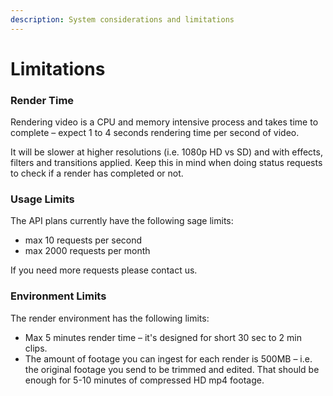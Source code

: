 ```yaml
---
description: System considerations and limitations
---
```


# Limitations

### Render Time

Rendering video is a CPU and memory intensive process and takes time to complete – expect 1 to 4 seconds rendering time per second of video.

It will be slower at higher resolutions \(i.e. 1080p HD vs SD\) and with effects, filters and transitions applied. Keep this in mind when doing status requests to check if a render has completed or not.

### Usage Limits

The API plans currently have the following sage limits:

* max 10 requests per second
* max 2000 requests per month

If you need more requests please contact us.

### Environment Limits

The render environment has the following limits:

* Max 5 minutes render time – it's designed for short 30 sec to 2 min clips.
* The amount of footage you can ingest for each render is 500MB – i.e. the original footage you send to be trimmed and edited. That should be enough for 5-10 minutes of compressed HD mp4 footage.

